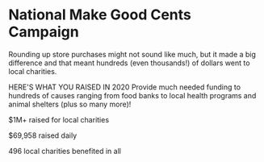 # National Make Good Cents Campaign

Rounding up store purchases might not sound like much, but it made a big difference and that meant hundreds (even thousands!) of dollars went to local charities.

HERE'S WHAT YOU RAISED IN 2020
Provide much needed funding to hundreds of causes ranging from food banks to local health programs and animal shelters (plus so many more)!

$1M+
raised for local charities

$69,958
raised daily

496
local charities benefited in all
